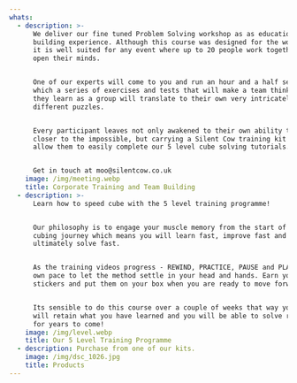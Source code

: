 ```yaml
---
whats:
  - description: >-
      We deliver our fine tuned Problem Solving workshop as as educational team
      building experience. Although this course was designed for the workplace
      it is well suited for any event where up to 20 people work together to
      open their minds.


      One of our experts will come to you and run an hour and a half session in
      which a series of exercises and tests that will make a team think. What
      they learn as a group will translate to their own very intricately
      different puzzles.    


      Every participant leaves not only awakened to their own ability to step
      closer to the impossible, but carrying a Silent Cow training kit that will
      allow them to easily complete our 5 level cube solving tutorials.


      Get in touch at moo@silentcow.co.uk​
    image: /img/meeting.webp
    title: Corporate Training and Team Building
  - description: >-
      Learn how to speed cube with the 5 level training programme!


      Our philosophy is to engage your muscle memory from the start of your
      cubing journey which means you will learn fast, improve fast and
      ultimately solve fast. 


      As the training videos progress - REWIND, PRACTICE, PAUSE and PLAY at your
      own pace to let the method settle in your head and hands. Earn your
      stickers and put them on your box when you are ready to move forward.


      Its sensible to do this course over a couple of weeks that way your hands
      will retain what you have learned and you will be able to solve reliably
      for years to come!
    image: /img/level.webp
    title: Our 5 Level Training Programme
  - description: Purchase from one of our kits.
    image: /img/dsc_1026.jpg
    title: Products
---
```


